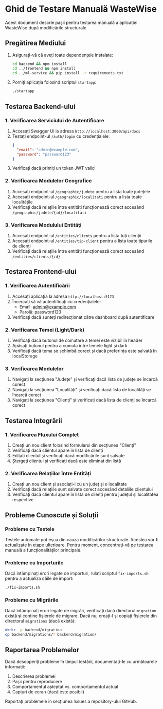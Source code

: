 # Ghid de Testare Manuală WasteWise

Acest document descrie pașii pentru testarea manuală a aplicației WasteWise după modificările structurale.

## Pregătirea Mediului

1. Asigurați-vă că aveți toate dependențele instalate:
   ```bash
   cd backend && npm install
   cd ../frontend && npm install
   cd ../ml-service && pip install -r requirements.txt
   ```

2. Porniți aplicația folosind scriptul `startapp`:
   ```bash
   ./startapp
   ```

## Testarea Backend-ului

### 1. Verificarea Serviciului de Autentificare

1. Accesați Swagger UI la adresa `http://localhost:3000/api/docs`
2. Testați endpoint-ul `/auth/login` cu credențialele:
   ```json
   {
     "email": "admin@example.com",
     "password": "password123"
   }
   ```
3. Verificați dacă primiți un token JWT valid

### 2. Verificarea Modulelor Geografice

1. Accesați endpoint-ul `/geographic/judete` pentru a lista toate județele
2. Accesați endpoint-ul `/geographic/localitati` pentru a lista toate localitățile
3. Verificați dacă relațiile între entități funcționează corect accesând `/geographic/judete/{id}/localitati`

### 3. Verificarea Modulului Entități

1. Accesați endpoint-ul `/entities/clients` pentru a lista toți clienții
2. Accesați endpoint-ul `/entities/tip-client` pentru a lista toate tipurile de clienți
3. Verificați dacă relațiile între entități funcționează corect accesând `/entities/clients/{id}`

## Testarea Frontend-ului

### 1. Verificarea Autentificării

1. Accesați aplicația la adresa `http://localhost:5173`
2. Încercați să vă autentificați cu credențialele:
   - Email: admin@example.com
   - Parolă: password123
3. Verificați dacă sunteți redirecționat către dashboard după autentificare

### 2. Verificarea Temei (Light/Dark)

1. Verificați dacă butonul de comutare a temei este vizibil în header
2. Apăsați butonul pentru a comuta între temele light și dark
3. Verificați dacă tema se schimbă corect și dacă preferința este salvată în localStorage

### 3. Verificarea Modulelor

1. Navigați la secțiunea "Județe" și verificați dacă lista de județe se încarcă corect
2. Navigați la secțiunea "Localități" și verificați dacă lista de localități se încarcă corect
3. Navigați la secțiunea "Clienți" și verificați dacă lista de clienți se încarcă corect

## Testarea Integrării

### 1. Verificarea Fluxului Complet

1. Creați un nou client folosind formularul din secțiunea "Clienți"
2. Verificați dacă clientul apare în lista de clienți
3. Editați clientul și verificați dacă modificările sunt salvate
4. Ștergeți clientul și verificați dacă este eliminat din listă

### 2. Verificarea Relațiilor între Entități

1. Creați un nou client și asociați-l cu un județ și o localitate
2. Verificați dacă relațiile sunt salvate corect accesând detaliile clientului
3. Verificați dacă clientul apare în lista de clienți pentru județul și localitatea respective

## Probleme Cunoscute și Soluții

### Probleme cu Testele

Testele automate pot eșua din cauza modificărilor structurale. Acestea vor fi actualizate în etape ulterioare. Pentru moment, concentrați-vă pe testarea manuală a funcționalităților principale.

### Probleme cu Importurile

Dacă întâmpinați erori legate de importuri, rulați scriptul `fix-imports.sh` pentru a actualiza căile de import:

```bash
./fix-imports.sh
```

### Probleme cu Migrările

Dacă întâmpinați erori legate de migrări, verificați dacă directorul `migration` există și conține fișierele de migrare. Dacă nu, creați-l și copiați fișierele din directorul `migrations` (dacă există):

```bash
mkdir -p backend/migration
cp backend/migrations/* backend/migration/
```

## Raportarea Problemelor

Dacă descoperiți probleme în timpul testării, documentați-le cu următoarele informații:
1. Descrierea problemei
2. Pașii pentru reproducere
3. Comportamentul așteptat vs. comportamentul actual
4. Capturi de ecran (dacă este posibil)

Raportați problemele în secțiunea Issues a repository-ului GitHub.
